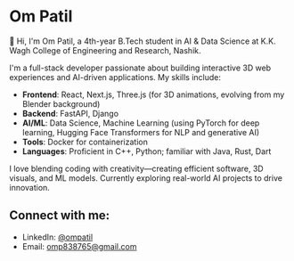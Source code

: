 # Om Patil

👋 Hi, I'm Om Patil, a 4th-year B.Tech student in AI & Data Science at K.K. Wagh College of Engineering and Research, Nashik.

I'm a full-stack developer passionate about building interactive 3D web experiences and AI-driven applications. My skills include:

- **Frontend**: React, Next.js, Three.js (for 3D animations, evolving from my Blender background)
- **Backend**: FastAPI, Django
- **AI/ML**: Data Science, Machine Learning (using PyTorch for deep learning, Hugging Face Transformers for NLP and generative AI)
- **Tools**: Docker for containerization
- **Languages**: Proficient in C++, Python; familiar with Java, Rust, Dart

I love blending coding with creativity—creating efficient software, 3D visuals, and ML models. Currently exploring real-world AI projects to drive innovation.

## Connect with me:
- LinkedIn: [@ompatil](https://www.linkedin.com/in/om-patil-7622a6258/)
- Email: omp838765@gmail.com

